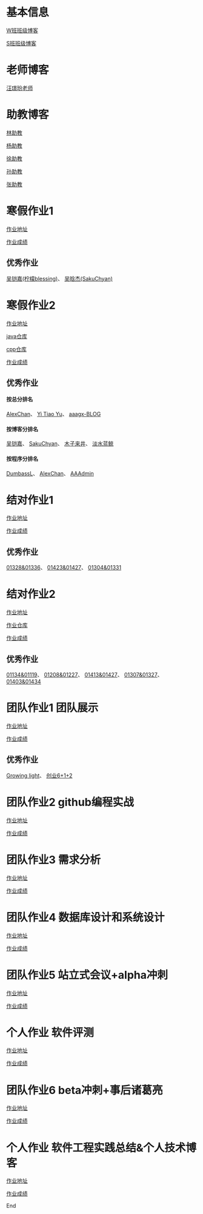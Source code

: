 # 基本信息

[W班班级博客](https://edu.cnblogs.com/campus/fzu/2021SpringSoftwareEngineeringPractice)

[S班班级博客](https://edu.cnblogs.com/campus/fzu/FZUSESPR21)

# 老师博客

[汪璟玢老师](https://www.cnblogs.com/cocoSE/)

# 助教博客

[林助教](https://www.cnblogs.com/lxy3/)

[杨助教](https://www.cnblogs.com/cykablyat/)

[徐助教](https://www.cnblogs.com/kofyou/)

[孙助教](https://www.cnblogs.com/ago8910/)

[张助教](https://www.cnblogs.com/zhangadian/)

# 寒假作业1

[作业地址](https://edu.cnblogs.com/campus/fzu/2021SpringSoftwareEngineeringPractice/homework/11705)

[作业成绩](https://www.cnblogs.com/zhangadian/p/14402914.html)

## 优秀作业

[吴铠嘉(柠檬blessing)](https://www.cnblogs.com/NingMengBlog/p/14353792.html)、
[吴晗杰(SakuChyan)](https://www.cnblogs.com/SakuChyan/p/14386671.html)

# 寒假作业2

[作业地址](https://edu.cnblogs.com/campus/fzu/2021SpringSoftwareEngineeringPractice/homework/11740)

[java仓库](https://github.com/SsnAgo/PersonalProject-Java.git)

[cpp仓库](https://github.com/SsnAgo/PersonalProject-C.git)

[作业成绩](https://www.cnblogs.com/zhangadian/p/14563378.html)

## 优秀作业

#### 按总分排名
[AlexChan](https://www.cnblogs.com/cyl1221/p/14481822.html)、
[Yi Tiao Yu](https://www.cnblogs.com/Yuuuu/p/14459795.html)、
[aaagx-BLOG](https://www.cnblogs.com/aaagx/p/14484005.html)

#### 按博客分排名
[吴铠嘉](https://www.cnblogs.com/FZU-Bobby/p/14472002.html)、
[SakuChyan](https://www.cnblogs.com/SakuChyan/p/14477385.html)、
[木子来井](https://www.cnblogs.com/railgunSE/p/14488723.html)、
[淡水蓝鲸](https://www.cnblogs.com/cj-whales/p/14488427.html)

#### 按程序分排名
[DumbassL](https://www.cnblogs.com/zhlforreal/p/14466057.html)、
[AlexChan](https://www.cnblogs.com/cyl1221/p/14481822.html)、
[AAAdmin](https://www.cnblogs.com/c---jx/p/14460056.html) 

# 结对作业1

[作业地址](https://edu.cnblogs.com/campus/fzu/2021SpringSoftwareEngineeringPractice/homework/11785)

[作业成绩](https://www.cnblogs.com/zhangadian/p/14567116.html)

## 优秀作业

[01328&01336](https://www.cnblogs.com/mayrain-yh/p/14525568.html)、
[01423&01427](https://www.cnblogs.com/railgunSE/p/14526428.html)、
[01304&01331](https://www.cnblogs.com/NingMengBlog/p/14515140.html)

# 结对作业2

[作业地址](https://edu.cnblogs.com/campus/fzu/2021SpringSoftwareEngineeringPractice/homework/11890)

[作业仓库](https://github.com/siberia0015/PairProject)

[作业成绩](https://www.cnblogs.com/zhangadian/p/14632969.html)

## 优秀作业

[01134&01119](https://www.cnblogs.com/Hufflepuff-restroom/p/14593373.html)、
[01208&01227](https://www.cnblogs.com/SakuChyan/p/14600890.html)、
[01413&01427](https://www.cnblogs.com/phara/p/14604248.html)、
[01307&01327](https://www.cnblogs.com/huangmingliang/p/14598773.html)、
[01403&01434](https://www.cnblogs.com/hxh76/p/14589350.html)

# 团队作业1 团队展示

[作业地址](https://edu.cnblogs.com/campus/fzu/2021SpringSoftwareEngineeringPractice/homework/11848)

[作业成绩](https://www.cnblogs.com/zhangadian/p/14593400.html)

## 优秀作业

[Growing light](https://www.cnblogs.com/Growinglight/p/14554883.html)、
[创业6+1+2](https://www.cnblogs.com/chuangye612/p/14548629.html)

# 团队作业2 github编程实战

[作业地址](https://edu.cnblogs.com/campus/fzu/2021SpringSoftwareEngineeringPractice/homework/11884)

[作业成绩](https://www.cnblogs.com/zhangadian/p/14645514.html)


# 团队作业3 需求分析

[作业地址](https://edu.cnblogs.com/campus/fzu/2021SpringSoftwareEngineeringPractice/homework/11898)

[作业成绩](https://www.cnblogs.com/zhangadian/p/14769788.html)

# 团队作业4 数据库设计和系统设计

[作业地址](https://edu.cnblogs.com/campus/fzu/2021SpringSoftwareEngineeringPractice/homework/11949)

[作业成绩](https://www.cnblogs.com/zhangadian/p/14769792.html)

# 团队作业5 站立式会议+alpha冲刺

[作业地址](https://edu.cnblogs.com/campus/fzu/2021SpringSoftwareEngineeringPractice/homework/11975)

[作业成绩](https://www.cnblogs.com/zhangadian/p/14805314.html)

# 个人作业 软件评测

[作业地址](https://edu.cnblogs.com/campus/fzu/2021SpringSoftwareEngineeringPractice/homework/12003)

[作业成绩](https://www.cnblogs.com/zhangadian/p/14825590.html)

# 团队作业6 beta冲刺+事后诸葛亮

[作业地址](https://edu.cnblogs.com/campus/fzu/2021SpringSoftwareEngineeringPractice/homework/12069)

[作业成绩](https://www.cnblogs.com/zhangadian/p/14948819.html)

# 个人作业 软件工程实践总结&个人技术博客

[作业地址](https://edu.cnblogs.com/campus/fzu/2021SpringSoftwareEngineeringPractice/homework/12093)

[作业成绩](https://www.cnblogs.com/zhangadian/p/14986124.html)

End
